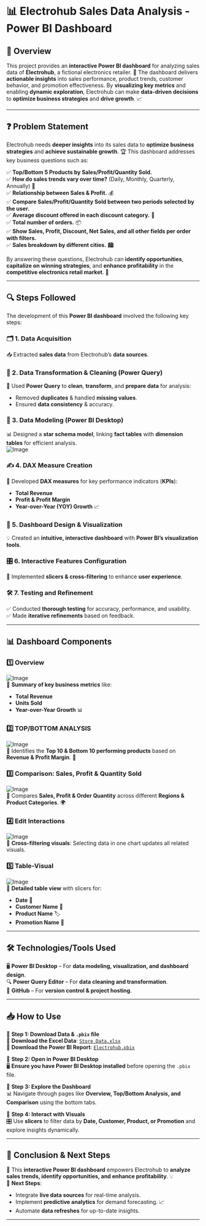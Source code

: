
# 📊 Electrohub Sales Data Analysis - Power BI Dashboard  

## 📌 Overview  
This project provides an **interactive Power BI dashboard** for analyzing sales data of **Electrohub**, a fictional electronics retailer. 🛒 The dashboard delivers **actionable insights** into sales performance, product trends, customer behavior, and promotion effectiveness. By **visualizing key metrics** and enabling **dynamic exploration**, Electrohub can make **data-driven decisions** to **optimize business strategies** and **drive growth**. 📈  

---

## ❓ Problem Statement  
Electrohub needs **deeper insights** into its sales data to **optimize business strategies** and **achieve sustainable growth**. 🏆 This dashboard addresses key business questions such as:  

✅ **Top/Bottom 5 Products by Sales/Profit/Quantity Sold.**  
✅ **How do sales trends vary over time?** (Daily, Monthly, Quarterly, Annually) 📅  
✅ **Relationship between Sales & Profit.** 💰  
✅ **Compare Sales/Profit/Quantity Sold between two periods selected by the user.**  
✅ **Average discount offered in each discount category.** 🎯  
✅ **Total number of orders.** 📦  
✅ **Show Sales, Profit, Discount, Net Sales, and all other fields per order with filters.**   
✅ **Sales breakdown by different cities.** 🏙️  

By answering these questions, Electrohub can **identify opportunities**, **capitalize on winning strategies**, and **enhance profitability** in the **competitive electronics retail market**. 🚀  

---

## 🔍 Steps Followed  

The development of this **Power BI dashboard** involved the following key steps:  

### 🗂 1. Data Acquisition  
📥 Extracted **sales data** from Electrohub’s **data sources**.  

### 🔄 2. Data Transformation & Cleaning (Power Query)  
🧹 Used **Power Query** to **clean**, **transform**, and **prepare data** for analysis:  
- Removed **duplicates** & handled **missing values**.  
- Ensured **data consistency** & accuracy.  

### 🔗 3. Data Modeling (Power BI Desktop)  
📊 Designed a **star schema model**, linking **fact tables** with **dimension tables** for efficient analysis.  
![Image](https://github.com/user-attachments/assets/433665f6-7046-4160-b922-6a2a5bf235b5)  

### ✍️ 4. DAX Measure Creation  
🧠 Developed **DAX measures** for key performance indicators (**KPIs**):  
- **Total Revenue**  
- **Profit & Profit Margin**  
- **Year-over-Year (YOY) Growth** 📈  

### 🎨 5. Dashboard Design & Visualization  
💡 Created an **intuitive, interactive dashboard** with **Power BI’s visualization tools**.  

### 🎛️ 6. Interactive Features Configuration  
📌 Implemented **slicers & cross-filtering** to enhance **user experience**.  

### 🛠️ 7. Testing and Refinement  
✅ Conducted **thorough testing** for accuracy, performance, and usability.  
✅ Made **iterative refinements** based on feedback.  

---

## 📊 Dashboard Components  

### 1️⃣ **Overview**  
![Image](https://github.com/user-attachments/assets/13424651-feca-4ada-9b0d-128beaa2fc67)  
📍 **Summary of key business metrics** like:  
- **Total Revenue**  
- **Units Sold**  
- **Year-over-Year Growth** 📊  

### 2️⃣ **TOP/BOTTOM ANALYSIS**  
![Image](https://github.com/user-attachments/assets/74fb6b76-9176-44ee-aaa9-3e2568c27735)  
📍 Identifies the **Top 10 & Bottom 10 performing products** based on **Revenue & Profit Margin**. 🛒  

### 3️⃣ **Comparison: Sales, Profit & Quantity Sold**  
![Image](https://github.com/user-attachments/assets/b8609170-c9f3-468a-8928-7bcc9ed6a4c9)  
📍 Compares **Sales, Profit & Order Quantity** across different **Regions & Product Categories**. 🌍  

### 4️⃣ **Edit Interactions**  
![Image](https://github.com/user-attachments/assets/71160cbd-0576-4613-8209-d2bcba11c543)  
📍 **Cross-filtering visuals**: Selecting data in one chart updates all related visuals.  

### 5️⃣ **Table-Visual**  
![Image](https://github.com/user-attachments/assets/6cd02777-7156-4411-b3c4-f489b5c4feee)  
📍 **Detailed table view** with slicers for:  
- **Date** 📅  
- **Customer Name** 👤  
- **Product Name** 🏷️  
- **Promotion Name** 🎉  

---

## 🛠️ Technologies/Tools Used  
🖥️ **Power BI Desktop** – For **data modeling, visualization, and dashboard design**.  
🔍 **Power Query Editor** – For **data cleaning and transformation**.  
📂 **GitHub** – For **version control & project hosting**.  

---

## 📥 How to Use  

📌 **Step 1: Download Data & `.pbix` file**  
🔗 **Download the Excel Data**: [`Store Data.xlsx`](https://github.com/Medha-77/Sales-Performance-Analysis-for-Electrohub/blob/main/Store%2BData.xlsx)  
🔗 **Download the Power BI Report**: [`Electrohub.pbix`](https://github.com/Medha-77/Sales-Performance-Analysis-for-Electrohub/blob/main/Electrohub.pbix)  

📌 **Step 2: Open in Power BI Desktop**  
🖥️ **Ensure you have Power BI Desktop installed** before opening the `.pbix` file.  

📌 **Step 3: Explore the Dashboard**  
📊 Navigate through pages like **Overview, Top/Bottom Analysis, and Comparison** using the bottom tabs.  

📌 **Step 4: Interact with Visuals**  
🎛️ Use **slicers** to filter data by **Date, Customer, Product, or Promotion** and explore insights dynamically.  

---

## 🚀 Conclusion & Next Steps  
🔹 This **interactive Power BI dashboard** empowers Electrohub to **analyze sales trends, identify opportunities, and enhance profitability**. 💡  
🔹 **Next Steps**:  
- Integrate **live data sources** for real-time analysis.  
- Implement **predictive analytics** for demand forecasting. 📈  
- Automate **data refreshes** for up-to-date insights.  

---

